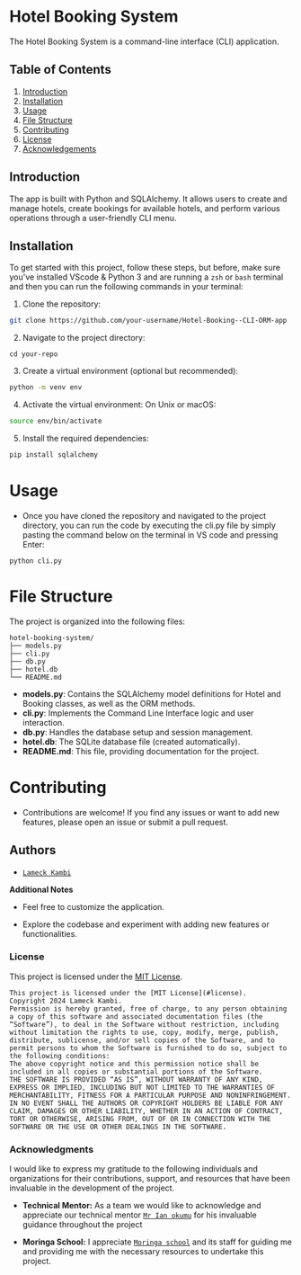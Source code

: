 # Hotel Booking System

The Hotel Booking System is a command-line interface (CLI) application.

## Table of Contents

1. [Introduction](#introduction)
2. [Installation](#installation)
3. [Usage](#usage)
4. [File Structure](#file-structure)
5. [Contributing](#contributing)
6. [License](#license)
7. [Acknowledgements](#acknowledgements)

## Introduction

 The app is built with Python and SQLAlchemy. It allows users to create and manage hotels, create bookings for available hotels, and perform various operations through a user-friendly CLI menu.


## Installation

To get started with this project, follow these steps, but before, make sure you've installed VScode & Python 3 and are running a `zsh` or `bash` terminal and then you can run the following commands in your terminal:

1. Clone the repository:

```bash
git clone https://github.com/your-username/Hotel-Booking--CLI-ORM-app
```

2. Navigate to the project directory:

```
cd your-repo
```
3. Create a virtual environment (optional but recommended):

```bash
python -m venv env
```
4. Activate the virtual environment: On Unix or macOS:
```bash
source env/bin/activate
```
5. Install the required dependencies:
```bash
pip install sqlalchemy
```

# Usage
- Once you have cloned the repository and navigated to the project directory, you can run the code by executing the cli.py file by simply pasting the command below on the terminal in VS code and pressing Enter:

```
python cli.py
```



# File Structure
The project is organized into the following files:
```
hotel-booking-system/
├── models.py
├── cli.py
├── db.py
├── hotel.db
└── README.md
```

- **models.py**: Contains the SQLAlchemy model definitions for Hotel and Booking classes, as well as the ORM methods.
- **cli.py**: Implements the Command Line Interface logic and user interaction.
- **db.py**: Handles the database setup and session management.
- **hotel.db**: The SQLite database file (created automatically).
- **README.md**: This file, providing documentation for the project.


# Contributing
- Contributions are welcome! If you find any issues or want to add new features, please open an issue or submit a pull request.


## Authors

- [`Lameck Kambi`](https://github.com/LameckKambi)


**Additional Notes**

- Feel free to customize the application.

- Explore the codebase and experiment with adding new features or functionalities.

### License
This project is licensed under the [MIT License](#License).
```
This project is licensed under the [MIT License](#license).
Copyright 2024 Lameck Kambi.
Permission is hereby granted, free of charge, to any person obtaining a copy of this software and associated documentation files (the “Software”), to deal in the Software without restriction, including without limitation the rights to use, copy, modify, merge, publish, distribute, sublicense, and/or sell copies of the Software, and to permit persons to whom the Software is furnished to do so, subject to the following conditions:
The above copyright notice and this permission notice shall be included in all copies or substantial portions of the Software.
THE SOFTWARE IS PROVIDED “AS IS”, WITHOUT WARRANTY OF ANY KIND, EXPRESS OR IMPLIED, INCLUDING BUT NOT LIMITED TO THE WARRANTIES OF MERCHANTABILITY, FITNESS FOR A PARTICULAR PURPOSE AND NONINFRINGEMENT. IN NO EVENT SHALL THE AUTHORS OR COPYRIGHT HOLDERS BE LIABLE FOR ANY CLAIM, DAMAGES OR OTHER LIABILITY, WHETHER IN AN ACTION OF CONTRACT, TORT OR OTHERWISE, ARISING FROM, OUT OF OR IN CONNECTION WITH THE SOFTWARE OR THE USE OR OTHER DEALINGS IN THE SOFTWARE.
```


### Acknowledgments

I would like to express my gratitude to the following individuals and organizations for their contributions, support, and resources that have been invaluable in the development of the project.

- **Technical Mentor:** As a team we would like to acknowledge and appreciate our  technical mentor [`Mr Ian okumu`](https://github.com/otsembo) for his invaluable guidance throughout the project

- **Moringa School:** I appreciate [`Moringa school`](https://www.googleadservices.com/pagead/aclk?sa=L&ai=DChcSEwiK9-Tw_aKEAxU2QUECHcwOCDoYABAAGgJ3cw&ase=2&gclid=EAIaIQobChMIivfk8P2ihAMVNkFBAh3MDgg6EAAYASAAEgJSB_D_BwE&ohost=www.google.com&cid=CAASJORoHa2LLpPz846DBxVhhEyz_mIvcNnHZ_R4tWoL3IuSCcmYsA&sig=AOD64_04tJFd3Gstl7m-sNfbwiempwyFwg&q&nis=4&adurl&ved=2ahUKEwifmODw_aKEAxUhRKQEHaoDBq0Q0Qx6BAgFEAE) and its staff for guiding me and  providing me with the necessary resources to undertake this project.